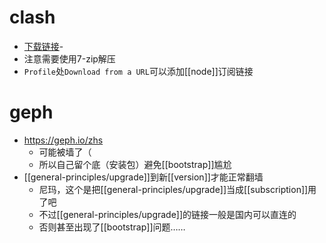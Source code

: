 # clash
- [下载链接](https://github.com/Fndroid/clash_for_windows_pkg/releases)-
- 注意需要使用7-zip解压
- `Profile`处`Download from a URL`可以添加[[node]]订阅链接
# geph
- https://geph.io/zhs
  - 可能被墙了（
  - 所以自己留个底（安装包）避免[[bootstrap]]尴尬
- [[general-principles/upgrade]]到新[[version]]才能正常翻墙
   - 尼玛，这个是把[[general-principles/upgrade]]当成[[subscription]]用了吧
   - 不过[[general-principles/upgrade]]的链接一般是国内可以直连的
   - 否则甚至出现了[[bootstrap]]问题……